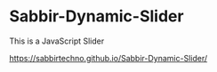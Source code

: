 # Sabbir-Dynamic-Slider
This is a JavaScript Slider

https://sabbirtechno.github.io/Sabbir-Dynamic-Slider/
